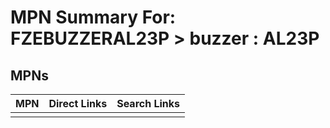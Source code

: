 



# MPN Summary For: FZEBUZZERAL23P > buzzer : AL23P

## MPNs
  

|MPN|Direct Links|Search Links|
| :--- | :--- | :--- |
||||
